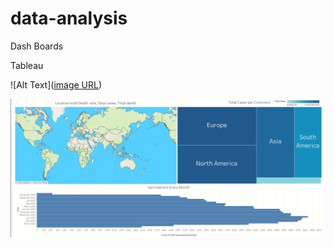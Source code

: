 # data-analysis

Dash Boards

Tableau

![Alt Text]([image URL](https://github.com/ManzilS/Data-analysis/blob/main/tableau/tableau_Covid_dashboard_picture.png?raw=true))

![Alt Text](https://github.com/ManzilS/Data-analysis/blob/main/tableau/tableau_Covid_dashboard_picture.png?raw=true)
